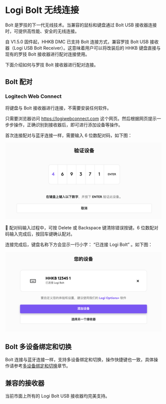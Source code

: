 #  Logi Bolt 无线连接
Bolt 是罗技的下一代无线技术。当兼容的鼠标和键盘通过 Bolt USB 接收器连接时，可提供高性能、安全的无线连接。

自 V1.5.0 固件起，HHKB DMC 已支持 Bolt 连接方式，兼容罗技 Bolt USB 接收器（Logi USB Bolt Receiver）。这意味着用户可以将改装后的 HHKB 键盘直接与现有的罗技 Bolt 接收器进行配对连接使用。

下面介绍如何与罗技 Bolt 接收器进行配对连接。

## Bolt 配对
### Logitech Web Connect
将键盘与 Bolt 接收器进行连接，不需要安装任何软件。

只需要浏览器访问 https://logiwebconnect.com 这个网页。然后根据网页提示一步步操作，正确识别到接收器后，即可进行添加设备等操作。

首次连接配对与蓝牙连接一样，需要输入 6 位数配对码，如下图：

![Bolt Enter Passkey](../images/bolt_enter_passkey.png)

🔔 配对码输入过程中，可按 Delete 或 Backspace 键清除错误按键。6 位数配对码输入完成后，按回车键确认配对。

连接完成后，键盘名称下方会显示一行小字： “已连接 Logi Bolt” 。如下图：

![Bolt Web Connect](../images/bolt_web_connect.png)


## Bolt 多设备绑定和切换
Bolt 连接与蓝牙连接一样，支持多设备绑定和切换，操作快捷键也一致，具体操作请参考[多设备绑定和切换](./mutil_bond.md)章节。


## 兼容的接收器
当前市面上所有的 Logi Bolt USB 接收器均完美支持。
